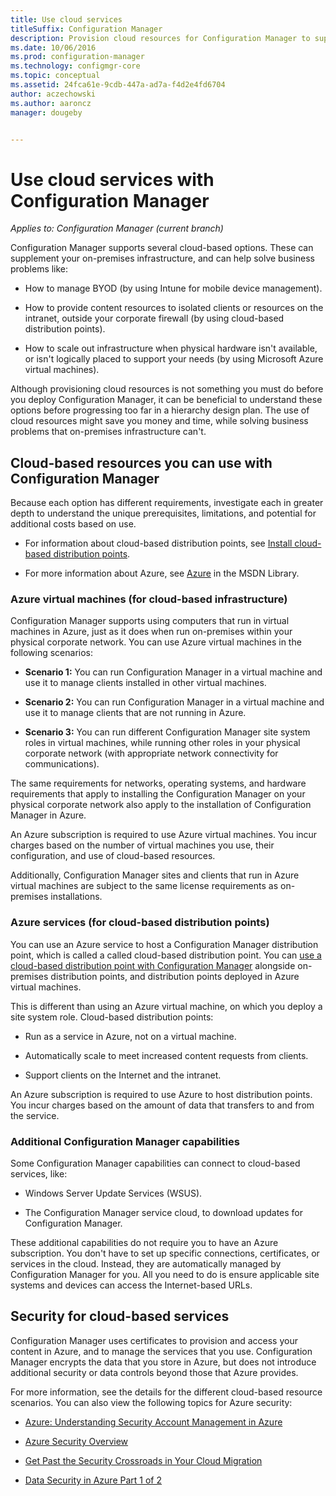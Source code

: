 ```yaml
---
title: Use cloud services
titleSuffix: Configuration Manager
description: Provision cloud resources for Configuration Manager to supplement your on-premises infrastructure.
ms.date: 10/06/2016
ms.prod: configuration-manager
ms.technology: configmgr-core
ms.topic: conceptual
ms.assetid: 24fca61e-9cdb-447a-ad7a-f4d2e4fd6704
author: aczechowski
ms.author: aaroncz
manager: dougeby


---
```


# Use cloud services with Configuration Manager

*Applies to: Configuration Manager (current branch)*

Configuration Manager supports several cloud-based options. These can supplement your on-premises infrastructure, and can help solve business problems like:  

-   How to manage BYOD (by using Intune for mobile device management).  

-   How to provide content resources to isolated clients or resources on the intranet, outside your corporate firewall (by using cloud-based distribution points).  

-   How to scale out infrastructure when physical hardware isn't available, or isn't logically placed to support your needs (by using Microsoft Azure virtual machines).  

Although provisioning cloud resources is not something you must do before you deploy Configuration Manager, it can be beneficial to understand these options before progressing too far in a hierarchy design plan. The use of cloud resources might save you money and time, while solving business problems that on-premises infrastructure can't.  

## Cloud-based resources you can use with Configuration Manager  
 Because each option has different requirements, investigate each in greater depth to understand the unique prerequisites, limitations, and potential for additional costs based on use.  

-   For information about cloud-based distribution points, see [Install cloud-based distribution points](/sccm/core/servers/deploy/configure/install-cloud-based-distribution-points-in-microsoft-azure).

-   For more information about Azure, see [Azure](https://go.microsoft.com/fwlink/p/?LinkId=262965) in the MSDN Library.  

### Azure virtual machines (for cloud-based infrastructure)  
 Configuration Manager supports using computers that run in virtual machines in Azure, just as it does when run on-premises within your physical corporate network. You can use Azure virtual machines in the following scenarios:  

-   **Scenario 1:** You can run Configuration Manager in a virtual machine and use it to manage clients installed in other virtual machines.  

-   **Scenario 2:** You can run Configuration Manager in a virtual machine and use it to manage clients that are not running in Azure.  

-   **Scenario 3:** You can run different Configuration Manager site system roles in virtual machines, while running other roles in your physical corporate network (with appropriate network connectivity for communications).  

The same requirements for networks, operating systems, and hardware requirements that apply to installing the Configuration Manager on your physical corporate network also apply to the installation of Configuration Manager in Azure.  

An Azure subscription is required to use Azure virtual machines. You incur charges based on the number of virtual machines you use, their configuration, and use of cloud-based resources.  

Additionally, Configuration Manager sites and clients that run in Azure virtual machines are subject to the same license requirements as on-premises installations.  

### Azure services (for cloud-based distribution points)  
 You can use an Azure service to host a Configuration Manager distribution point, which is called a called cloud-based distribution point. You can [use a cloud-based distribution point with Configuration Manager](../../core/plan-design/hierarchy/use-a-cloud-based-distribution-point.md) alongside on-premises distribution points, and distribution points deployed in Azure virtual machines.  

 This is different than using an Azure virtual machine, on which you deploy a site system role. Cloud-based distribution points:  

-   Run as a service in Azure, not on a virtual machine.  

-   Automatically scale to meet increased content requests from clients.  

-   Support clients on the Internet and the intranet.  

An Azure subscription is required to use Azure to host distribution points. You incur charges based on the amount of data that transfers to and from the service.  

### Additional Configuration Manager capabilities  
 Some Configuration Manager capabilities can connect to cloud-based services, like:  

-   Windows Server Update Services (WSUS).  

-   The Configuration Manager service cloud, to download updates for Configuration Manager.  

These additional capabilities do not require you to have an Azure subscription. You don't have to set up specific connections, certificates, or services in the cloud. Instead, they are automatically managed by Configuration Manager for you. All you need to do is ensure applicable site systems and devices can access the Internet-based URLs.  

##  <a name="BKMK_CloudSec"></a> Security for cloud-based services  
 Configuration Manager uses certificates to provision and access your content in Azure, and to manage the services that you use. Configuration Manager encrypts the data that you store in Azure, but does not introduce additional security or data controls beyond those that Azure provides.  

 For more information, see the details for the different cloud-based resource scenarios. You can also view the following topics for Azure security:  

-   [Azure: Understanding Security Account Management in Azure](https://go.microsoft.com/fwlink/p/?LinkId=262968)  

-   [Azure Security Overview](https://go.microsoft.com/fwlink/p/?LinkId=262970)  

-   [Get Past the Security Crossroads in Your Cloud Migration](https://go.microsoft.com/fwlink/p/?LinkId=262971)  

-   [Data Security in Azure Part 1 of 2](https://go.microsoft.com/fwlink/p/?LinkId=262974)  
